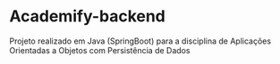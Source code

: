 # Academify-backend

Projeto realizado em Java (SpringBoot) para a disciplina de Aplicações Orientadas a Objetos com Persistência de Dados

